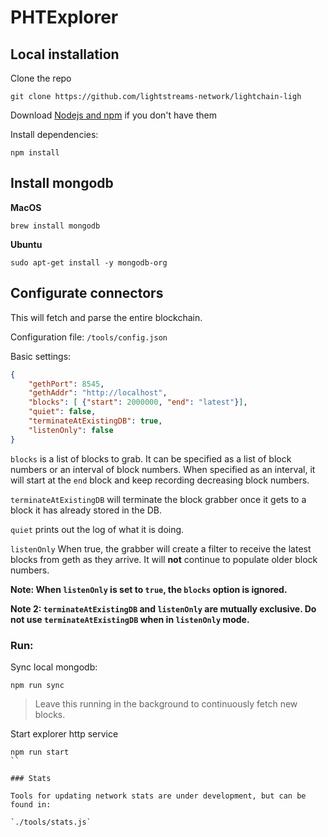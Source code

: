 # PHTExplorer

## Local installation

Clone the repo

`git clone https://github.com/lightstreams-network/lightchain-ligh`

Download [Nodejs and npm](https://docs.npmjs.com/getting-started/installing-node "Nodejs install") if you don't have them

Install dependencies:

`npm install`

## Install mongodb

**MacOS**

`brew install mongodb`

**Ubuntu**

`sudo apt-get install -y mongodb-org`

## Configurate connectors

This will fetch and parse the entire blockchain.

Configuration file: `/tools/config.json`

Basic settings:
```json
{
    "gethPort": 8545, 
    "gethAddr": "http://localhost",
    "blocks": [ {"start": 2000000, "end": "latest"}],
    "quiet": false,
    "terminateAtExistingDB": true,
    "listenOnly": false
}
```

```blocks``` is a list of blocks to grab. It can be specified as a list of block numbers or an interval of block numbers. When specified as an interval, it will start at the ```end``` block and keep recording decreasing block numbers. 

```terminateAtExistingDB``` will terminate the block grabber once it gets to a block it has already stored in the DB.

```quiet``` prints out the log of what it is doing.

```listenOnly``` When true, the grabber will create a filter to receive the latest blocks from geth as they arrive. It will <b>not</b> continue to populate older block numbers. 

<b>Note: When ```listenOnly``` is set to ```true```, the ```blocks``` option is ignored. </b>

<b>Note 2: ```terminateAtExistingDB``` and ```listenOnly``` are mutually exclusive. Do not use ```terminateAtExistingDB``` when in ```listenOnly``` mode.</b>

### Run:

Sync local mongodb:

```
npm run sync
```
> Leave this running in the background to continuously fetch new blocks.

Start explorer http service
```
npm run start
``

### Stats

Tools for updating network stats are under development, but can be found in:

`./tools/stats.js` 
